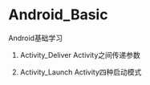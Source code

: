 # Android_Basic
Android基础学习

1. Activity_Deliver   		Activity之间传递参数

2. Activity_Launch       	Activity四种启动模式